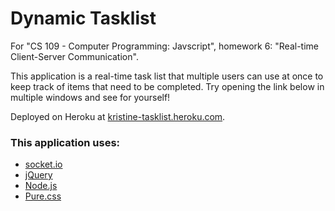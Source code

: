 # Dynamic Tasklist

For "CS 109 - Computer Programming: Javscript", homework 6: "Real-time Client-Server Communication". 

This application is a real-time task list that multiple users can use at once to keep track of items that need to be completed. Try opening the link below in multiple windows and see for yourself!

Deployed on Heroku at [kristine-tasklist.heroku.com].

### This application uses:
* [socket.io]
* [jQuery]
* [Node.js]
* [Pure.css]

[kristine-tasklist.heroku.com]:kristine-tasklist.heroku.com
[socket.io]:http://socket.io
[Pure.css]: http://purecss.io/
[jQuery]: https://jquery.com/
[Node.js]: https://nodejs.org/